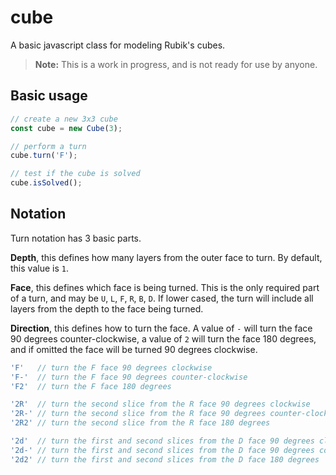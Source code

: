 # cube

A basic javascript class for modeling Rubik's cubes.

> **Note:** This is a work in progress, and is not ready for use by anyone.

## Basic usage

```js
// create a new 3x3 cube
const cube = new Cube(3);

// perform a turn
cube.turn('F');

// test if the cube is solved
cube.isSolved();
```

## Notation

Turn notation has 3 basic parts.

**Depth**, this defines how many layers from the outer face to turn. By default, this value is `1`.

**Face**, this defines which face is being turned. This is the only required part of a turn, and may be `U`, `L`, `F`, `R`, `B`, `D`. If lower cased, the turn will include all layers from the depth to the face being turned.

**Direction**, this defines how to turn the face. A value of `-` will turn the face 90 degrees counter-clockwise, a value of `2` will turn the face 180 degrees, and if omitted the face will be turned 90 degrees clockwise.

```js
'F'   // turn the F face 90 degrees clockwise
'F-'  // turn the F face 90 degrees counter-clockwise
'F2'  // turn the F face 180 degrees

'2R'  // turn the second slice from the R face 90 degrees clockwise
'2R-' // turn the second slice from the R face 90 degrees counter-clockwise
'2R2' // turn the second slice from the R face 180 degrees

'2d'  // turn the first and second slices from the D face 90 degrees clockwise
'2d-' // turn the first and second slices from the D face 90 degrees counter-clockwise
'2d2' // turn the first and second slices from the D face 180 degrees
```